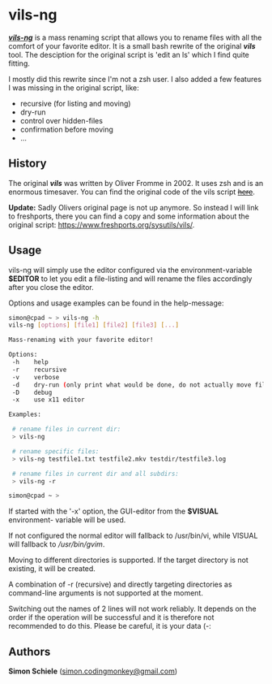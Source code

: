 # vils-ng

[**_vils-ng_**][1] is a mass renaming script that allows you to rename files with all
the comfort of your favorite editor. It is a small bash rewrite of the original
**_vils_** tool. The desciption for the original script is 'edit an ls' which I
find quite fitting.

I mostly did this rewrite since I'm not a zsh user. I also added a few features
I was missing in the original script, like:
* recursive (for listing and moving)
* dry-run
* control over hidden-files
* confirmation before moving
* ...


## History

The original **_vils_** was written by Oliver Fromme in 2002. It uses zsh and
is an enormous timesaver. You can find the original code of the vils script
~~[here][1]~~.

**Update:** Sadly Olivers original page is not up anymore. So instead I will
link to freshports, there you can find a copy and some information about the
original script: https://www.freshports.org/sysutils/vils/.


## Usage

vils-ng will simply use the editor configured via the environment-variable
**$EDITOR** to let you edit a file-listing and will rename the files accordingly
after you close the editor.

Options and usage examples can be found in the help-message:


```bash
simon@cpad ~ > vils-ng -h
vils-ng [options] [file1] [file2] [file3] [...]

Mass-renaming with your favorite editor!

Options:
 -h    help
 -r    recursive
 -v    verbose
 -d    dry-run (only print what would be done, do not actually move files)
 -D    debug
 -x    use x11 editor

Examples:

 # rename files in current dir:
 > vils-ng

 # rename specific files:
 > vils-ng testfile1.txt testfile2.mkv testdir/testfile3.log

 # rename files in current dir and all subdirs:
 > vils-ng -r

simon@cpad ~ >
```

If started with the '-x' option, the GUI-editor from the **$VISUAL** environment-
variable will be used.

If not configured the normal editor will fallback to /usr/bin/vi, while VISUAL
will fallback to _/usr/bin/gvim_.

Moving to different directories is supported. If the target directory is not
existing, it will be created.

A combination of -r (recursive) and directly targeting directories as
command-line arguments is not supported at the moment.

Switching out the names of 2 lines will not work reliably. It depends on the
order if the operation will be successful and it is therefore not recommended
to do this. Please be careful, it is your data (-:


## Authors

**Simon Schiele**
    ([<simon.codingmonkey@gmail.com>](mailto:simon.codingmonkey@gmail.com "mailto:simon.codingmonkey@gmail.com"))

[1]: https://github.com/simonschiele/vils-ng
[2]: http://www.secnetix.de/~olli/scripts/Generic-utilities/vils
